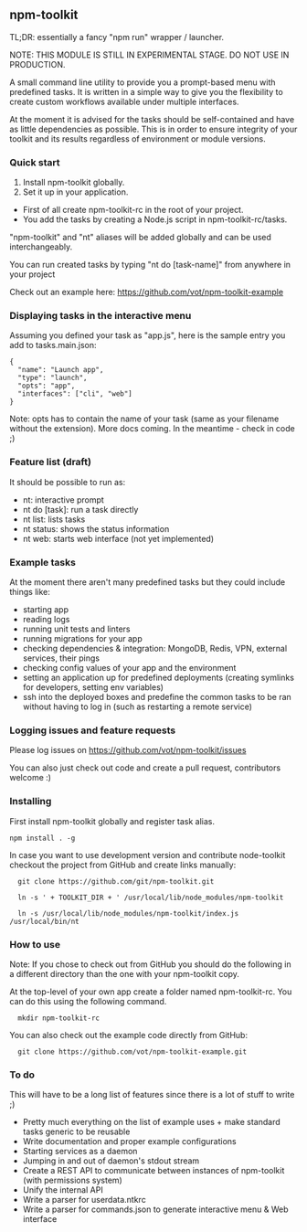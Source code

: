 ## npm-toolkit

TL;DR: essentially a fancy "npm run" wrapper / launcher.

NOTE: THIS MODULE IS STILL IN EXPERIMENTAL STAGE. DO NOT USE IN PRODUCTION.

A small command line utility to provide you a prompt-based menu with predefined tasks.
It is written in a simple way to give you the flexibility to create custom workflows available under multiple interfaces.

At the moment it is advised for the tasks should be self-contained and have as little dependencies as possible.
This is in order to ensure integrity of your toolkit and its results regardless of environment or module versions.

### Quick start
1) Install npm-toolkit globally.
2) Set it up in your application.
  * First of all create npm-toolkit-rc in the root of your project.
  * You add the tasks by creating a Node.js script in npm-toolkit-rc/tasks.

"npm-toolkit" and "nt" aliases will be added globally and can be used interchangeably.

You can run created tasks by typing "nt do [task-name]" from anywhere in your project

Check out an example here: https://github.com/vot/npm-toolkit-example


### Displaying tasks in the interactive menu
Assuming you defined your task as "app.js", here is the sample entry you add to tasks.main.json:

```
{
  "name": "Launch app",
  "type": "launch",
  "opts": "app",
  "interfaces": ["cli", "web"]
}
```

Note: opts has to contain the name of your task (same as your filename without the extension).
More docs coming. In the meantime - check in code ;)

### Feature list (draft)

It should be possible to run as:

* nt: interactive prompt
* nt do [task]: run a task directly
* nt list: lists tasks
* nt status: shows the status information
* nt web: starts web interface (not yet implemented)



### Example tasks

At the moment there aren't many predefined tasks but they could include things like:
- starting app
- reading logs
- running unit tests and linters
- running migrations for your app
- checking dependencies & integration: MongoDB, Redis, VPN, external services, their pings
- checking config values of your app and the environment
- setting an application up for predefined deployments (creating symlinks for developers, setting env variables)
- ssh into the deployed boxes and predefine the common tasks
  to be ran without having to log in (such as restarting a remote service)


### Logging issues and feature requests

Please log issues on https://github.com/vot/npm-toolkit/issues

You can also just check out code and create a pull request, contributors welcome :)


### Installing

First install npm-toolkit globally and register task alias.

```
npm install . -g
```

In case you want to use development version and contribute node-toolkit
checkout the project from GitHub and create links manually:
```
  git clone https://github.com/git/npm-toolkit.git

  ln -s ' + TOOLKIT_DIR + ' /usr/local/lib/node_modules/npm-toolkit

  ln -s /usr/local/lib/node_modules/npm-toolkit/index.js /usr/local/bin/nt
```

### How to use

Note: If you chose to check out from GitHub you should do the following
in a different directory than the one with your npm-toolkit copy.

At the top-level of your own app create a folder named npm-toolkit-rc.
You can do this using the following command.

```
  mkdir npm-toolkit-rc
```

You can also check out the example code directly from GitHub:
```
  git clone https://github.com/vot/npm-toolkit-example.git
```

### To do

This will have to be a long list of features since there is a lot of stuff to write ;)

* Pretty much everything on the list of example uses + make standard tasks generic to be reusable
* Write documentation and proper example configurations
* Starting services as a daemon
* Jumping in and out of daemon's stdout stream
* Create a REST API to communicate between instances of npm-toolkit (with permissions system)
* Unify the internal API
* Write a parser for userdata.ntkrc
* Write a parser for commands.json to generate interactive menu & Web interface
